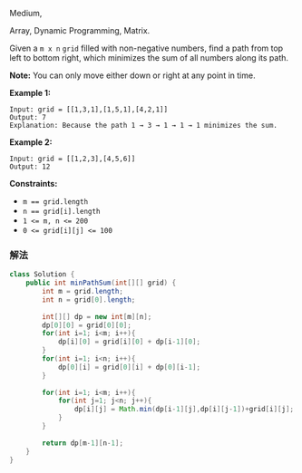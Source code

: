 Medium, 

Array, Dynamic Programming, Matrix.

Given a `m x n` `grid` filled with non-negative numbers, find a path from top left to bottom right, which minimizes the sum of all numbers along its path.

**Note:** You can only move either down or right at any point in time.

**Example 1:**

```
Input: grid = [[1,3,1],[1,5,1],[4,2,1]]
Output: 7
Explanation: Because the path 1 → 3 → 1 → 1 → 1 minimizes the sum.

```

**Example 2:**

```
Input: grid = [[1,2,3],[4,5,6]]
Output: 12

```

**Constraints:**

- `m == grid.length`
- `n == grid[i].length`
- `1 <= m, n <= 200`
- `0 <= grid[i][j] <= 100`

### 解法

```java
class Solution {
    public int minPathSum(int[][] grid) {
        int m = grid.length;
        int n = grid[0].length;
        
        int[][] dp = new int[m][n];
        dp[0][0] = grid[0][0];
        for(int i=1; i<m; i++){
            dp[i][0] = grid[i][0] + dp[i-1][0];
        }
        for(int i=1; i<n; i++){
            dp[0][i] = grid[0][i] + dp[0][i-1];
        }
        
        for(int i=1; i<m; i++){
            for(int j=1; j<n; j++){
                dp[i][j] = Math.min(dp[i-1][j],dp[i][j-1])+grid[i][j];
            }
        }
        
        return dp[m-1][n-1];
    }
}
```